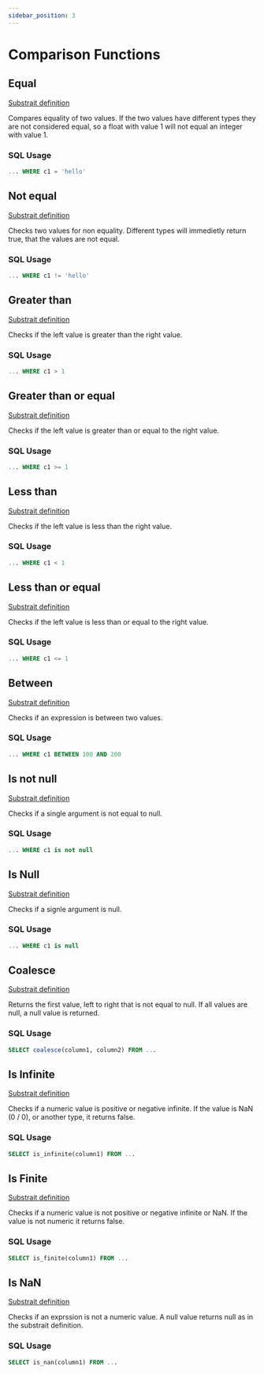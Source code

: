 ```yaml
---
sidebar_position: 3
---
```


# Comparison Functions

## Equal

[Substrait definition](https://substrait.io/extensions/functions_comparison/#equal)

Compares equality of two values.
If the two values have different types they are not considered equal, so a float with value 1 will not equal an integer with value 1.

### SQL Usage

```sql
... WHERE c1 = 'hello'
```

## Not equal

[Substrait definition](https://substrait.io/extensions/functions_comparison/#not_equal)

Checks two values for non equality.
Different types will immedietly return true, that the values are not equal.

### SQL Usage

```sql
... WHERE c1 != 'hello'
```

## Greater than

[Substrait definition](https://substrait.io/extensions/functions_comparison/#gt)

Checks if the left value is greater than the right value.

### SQL Usage

```sql
... WHERE c1 > 1
```

## Greater than or equal

[Substrait definition](https://substrait.io/extensions/functions_comparison/#gte)

Checks if the left value is greater than or equal to the right value.

### SQL Usage

```sql
... WHERE c1 >= 1
```

## Less than

[Substrait definition](https://substrait.io/extensions/functions_comparison/#lt)

Checks if the left value is less than the right value.

### SQL Usage

```sql
... WHERE c1 < 1
```

## Less than or equal

[Substrait definition](https://substrait.io/extensions/functions_comparison/#lte)

Checks if the left value is less than or equal to the right value.

### SQL Usage

```sql
... WHERE c1 <= 1
```

## Between

[Substrait definition](https://substrait.io/extensions/functions_comparison/#between)

Checks if an expression is between two values.

### SQL Usage

```sql
... WHERE c1 BETWEEN 100 AND 200
```

## Is not null

[Substrait definition](https://substrait.io/extensions/functions_comparison/#is_not_null)

Checks if a single argument is not equal to null.

### SQL Usage

```sql
... WHERE c1 is not null
```

## Is Null

[Substrait definition](https://substrait.io/extensions/functions_comparison/#is_null)

Checks if a signle argument is null.

### SQL Usage

```sql
... WHERE c1 is null
```

## Coalesce

[Substrait definition](https://substrait.io/extensions/functions_comparison/#coalesce)

Returns the first value, left to right that is not equal to null. If all values are null, a null value is returned.

### SQL Usage

```sql
SELECT coalesce(column1, column2) FROM ...
```

## Is Infinite

[Substrait definition](https://substrait.io/extensions/functions_comparison/#is_infinite)

Checks if a numeric value is positive or negative infinite. If the value is NaN (0 / 0), or another type, it returns false.

### SQL Usage

```sql
SELECT is_infinite(column1) FROM ...
```

## Is Finite

[Substrait definition](https://substrait.io/extensions/functions_comparison/#is_finite)

Checks if a numeric value is not positive or negative infinite or NaN. If the value is not numeric it returns false.

### SQL Usage

```sql
SELECT is_finite(column1) FROM ...
```

## Is NaN

[Substrait definition](https://substrait.io/extensions/functions_comparison/#is_nan)

Checks if an exprssion is not a numeric value. A null value returns null as in the substrait definition.

### SQL Usage

```sql
SELECT is_nan(column1) FROM ...
```